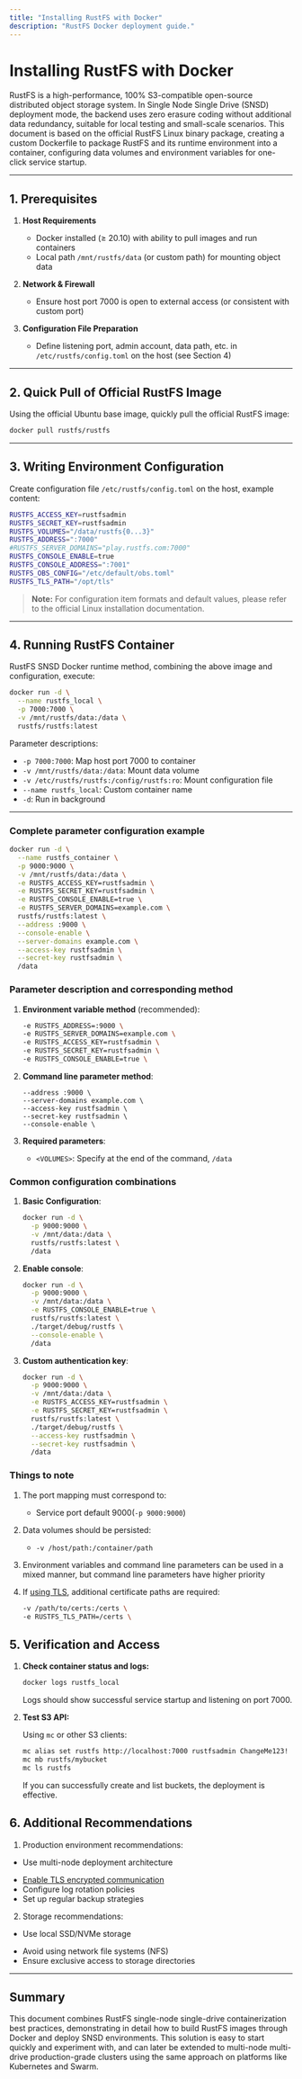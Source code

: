 ```yaml
---
title: "Installing RustFS with Docker"
description: "RustFS Docker deployment guide."
---
```


# Installing RustFS with Docker

RustFS is a high-performance, 100% S3-compatible open-source distributed object storage system. In Single Node Single Drive (SNSD) deployment mode, the backend uses zero erasure coding without additional data redundancy, suitable for local testing and small-scale scenarios.
This document is based on the official RustFS Linux binary package, creating a custom Dockerfile to package RustFS and its runtime environment into a container, configuring data volumes and environment variables for one-click service startup.

---

## 1. Prerequisites

1. **Host Requirements**

   * Docker installed (≥ 20.10) with ability to pull images and run containers
   * Local path `/mnt/rustfs/data` (or custom path) for mounting object data

2. **Network & Firewall**

   * Ensure host port 7000 is open to external access (or consistent with custom port)

3. **Configuration File Preparation**

   * Define listening port, admin account, data path, etc. in `/etc/rustfs/config.toml` on the host (see Section 4)

---

## 2. Quick Pull of Official RustFS Image

Using the official Ubuntu base image, quickly pull the official RustFS image:



```bash
docker pull rustfs/rustfs
```

---

## 3. Writing Environment Configuration

Create configuration file `/etc/rustfs/config.toml` on the host, example content:

```bash
RUSTFS_ACCESS_KEY=rustfsadmin
RUSTFS_SECRET_KEY=rustfsadmin
RUSTFS_VOLUMES="/data/rustfs{0...3}"
RUSTFS_ADDRESS=":7000"
#RUSTFS_SERVER_DOMAINS="play.rustfs.com:7000"
RUSTFS_CONSOLE_ENABLE=true
RUSTFS_CONSOLE_ADDRESS=":7001"
RUSTFS_OBS_CONFIG="/etc/default/obs.toml"
RUSTFS_TLS_PATH="/opt/tls"
```

> **Note:** For configuration item formats and default values, please refer to the official Linux installation documentation.

---

## 4. Running RustFS Container

RustFS SNSD Docker runtime method, combining the above image and configuration, execute:

```bash
docker run -d \
  --name rustfs_local \
  -p 7000:7000 \
  -v /mnt/rustfs/data:/data \
  rustfs/rustfs:latest
```

Parameter descriptions:

* `-p 7000:7000`: Map host port 7000 to container
* `-v /mnt/rustfs/data:/data`: Mount data volume
* `-v /etc/rustfs/rustfs:/config/rustfs:ro`: Mount configuration file
* `--name rustfs_local`: Custom container name
* `-d`: Run in background

---

### Complete parameter configuration example

```bash
docker run -d \
  --name rustfs_container \
  -p 9000:9000 \
  -v /mnt/rustfs/data:/data \
  -e RUSTFS_ACCESS_KEY=rustfsadmin \
  -e RUSTFS_SECRET_KEY=rustfsadmin \
  -e RUSTFS_CONSOLE_ENABLE=true \
  -e RUSTFS_SERVER_DOMAINS=example.com \
  rustfs/rustfs:latest \
  --address :9000 \
  --console-enable \
  --server-domains example.com \
  --access-key rustfsadmin \
  --secret-key rustfsadmin \
  /data
```

### Parameter description and corresponding method

1. **Environment variable method** (recommended):
   ```bash
   -e RUSTFS_ADDRESS=:9000 \
   -e RUSTFS_SERVER_DOMAINS=example.com \
   -e RUSTFS_ACCESS_KEY=rustfsadmin \
   -e RUSTFS_SECRET_KEY=rustfsadmin \
   -e RUSTFS_CONSOLE_ENABLE=true \
   ```

2. **Command line parameter method**:
   ```
   --address :9000 \
   --server-domains example.com \
   --access-key rustfsadmin \
   --secret-key rustfsadmin \
   --console-enable \
   ```

3. **Required parameters**:
   - `<VOLUMES>`: Specify at the end of the command, `/data`

### Common configuration combinations

1. **Basic Configuration**:
   ```bash
   docker run -d \
     -p 9000:9000 \
     -v /mnt/data:/data \
     rustfs/rustfs:latest \
     /data
   ```

2. **Enable console**:
   ```bash
   docker run -d \
     -p 9000:9000 \
     -v /mnt/data:/data \
     -e RUSTFS_CONSOLE_ENABLE=true \
     rustfs/rustfs:latest \
     ./target/debug/rustfs \
     --console-enable \
     /data
   ```

3. **Custom authentication key**:
   ```bash
   docker run -d \
     -p 9000:9000 \
     -v /mnt/data:/data \
     -e RUSTFS_ACCESS_KEY=rustfsadmin \
     -e RUSTFS_SECRET_KEY=rustfsadmin \
     rustfs/rustfs:latest \
     ./target/debug/rustfs \
     --access-key rustfsadmin \
     --secret-key rustfsadmin \
     /data
   ```

### Things to note

1. The port mapping must correspond to:
   - Service port default 9000(`-p 9000:9000`)

2. Data volumes should be persisted:
   - `-v /host/path:/container/path`

3. Environment variables and command line parameters can be used in a mixed manner, but command line parameters have higher priority

4. If [using TLS](../guide/configured/tls-configured.md), additional certificate paths are required:
   ```bash
   -v /path/to/certs:/certs \
   -e RUSTFS_TLS_PATH=/certs \
   ```



## 5. Verification and Access

1. **Check container status and logs:**

   ```bash
   docker logs rustfs_local
   ```

   Logs should show successful service startup and listening on port 7000.

2. **Test S3 API:**

   Using `mc` or other S3 clients:

   ```bash
   mc alias set rustfs http://localhost:7000 rustfsadmin ChangeMe123!
   mc mb rustfs/mybucket
   mc ls rustfs
   ```

   If you can successfully create and list buckets, the deployment is effective.

## 6. Additional Recommendations

1. Production environment recommendations:

- Use multi-node deployment architecture
* [Enable TLS encrypted communication](../guide/configured/tls-configured.md)
* Configure log rotation policies
* Set up regular backup strategies

2. Storage recommendations:

- Use local SSD/NVMe storage
* Avoid using network file systems (NFS)
* Ensure exclusive access to storage directories

---

## Summary

This document combines RustFS single-node single-drive containerization best practices, demonstrating in detail how to build RustFS images through Docker and deploy SNSD environments.
This solution is easy to start quickly and experiment with, and can later be extended to multi-node multi-drive production-grade clusters using the same approach on platforms like Kubernetes and Swarm.
